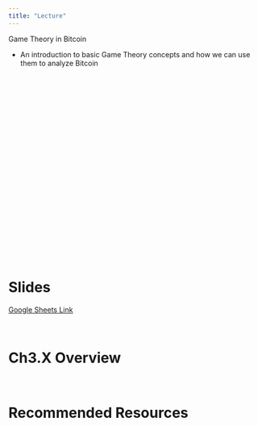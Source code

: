 ```yaml
---
title: "Lecture"
---
```


Game Theory in Bitcoin
- An introduction to basic Game Theory concepts and how we can use them to analyze Bitcoin

<br />
<br />
<iframe
	width="560"
	height="315"
	src=""
	frameborder="0"
	allow="accelerometer; autoplay; encrypted-media; gyroscope; picture-in-picture"
	allowfullscreen>
</iframe>
<br />
<br />

# Slides

[Google Sheets Link]()

<br />

# Ch3.X Overview


<br />

# Recommended Resources


<br />


